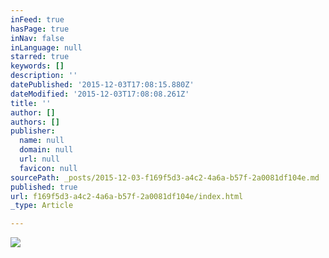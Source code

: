 ```yaml
---
inFeed: true
hasPage: true
inNav: false
inLanguage: null
starred: true
keywords: []
description: ''
datePublished: '2015-12-03T17:08:15.880Z'
dateModified: '2015-12-03T17:08:08.261Z'
title: ''
author: []
authors: []
publisher:
  name: null
  domain: null
  url: null
  favicon: null
sourcePath: _posts/2015-12-03-f169f5d3-a4c2-4a6a-b57f-2a0081df104e.md
published: true
url: f169f5d3-a4c2-4a6a-b57f-2a0081df104e/index.html
_type: Article

---
```

![](https://the-grid-user-content.s3-us-west-2.amazonaws.com/2aaacd82-8628-4bfc-a4aa-140b80dfe9f7.JPG)
